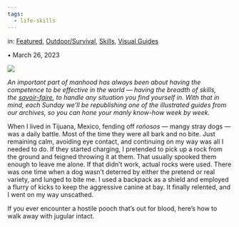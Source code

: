 ```yaml
---
tags:
  - life-skills
---
```




in: [Featured](https://www.artofmanliness.com/featured/), [Outdoor/Survival](https://www.artofmanliness.com/skills/outdoor-survival/), [Skills](https://www.artofmanliness.com/skills/), [Visual Guides](https://www.artofmanliness.com/visual-guides/)

• March 26, 2023

![](https://content.artofmanliness.com/uploads/2015/03/SOTW-Dog-Attack-3.jpg)

_An important part of manhood has always been about having the competence to be effective in the world — having the breadth of skills, the [savoir-faire](https://www.artofmanliness.com/character/manly-lessons/develop-savoir-faire-james-bond/), to handle any situation you find yourself in. With that in mind, each Sunday we’ll be republishing one of the illustrated guides from our archives, so you can hone your manly know-how week by week._

When I lived in Tijuana, Mexico, fending off _roñosos —_ mangy stray dogs — was a daily battle. Most of the time they were all bark and no bite. Just remaining calm, avoiding eye contact, and continuing on my way was all I needed to do. If they started charging, I pretended to pick up a rock from the ground and feigned throwing it at them. That usually spooked them enough to leave me alone. If that didn’t work, actual rocks were used. There was one time when a dog wasn’t deterred by either the pretend or real variety, and lunged to bite me. I used a backpack as a shield and employed a flurry of kicks to keep the aggressive canine at bay. It finally relented, and I went on my way unscathed.

If you ever encounter a hostile pooch that’s out for blood, here’s how to walk away with jugular intact.
